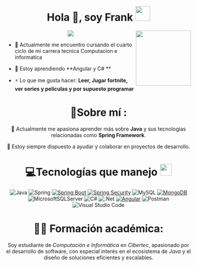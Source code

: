 <h1 align="center">Hola 👋, soy Frank <img height="40" src="https://emoji.gg/assets/emoji/7333-parrotdance.gif"></h1>
<p align="center">
<a href="https://github.com/CodeWhiteWeb/CodeWhiteWeb">
  <img src="https://readme-typing-svg.herokuapp.com?color=%2336BCF7&center=true&vCenter=true&lines=Hola%2C+bienvenido+a+mi+perfil;Apasionado+por+el+desarrollo;De+software+%3C3">
</a>
  <img align='right' src='https://github.com/Rishit-dagli/Rishit-dagli/blob/master/images/octocat-anime.gif' width='150"'>

</p>

- 🔭 Actualmente me encuentro cursando el cuarto ciclo de mi carrera tecnica Computacion e informatica

- 🌱 Estoy aprendiendo **Angular y C# **

- ⚡ Lo que me gusta hacer: **Leer, Jugar fortnite, ver series y peliculas y por supuesto programar**

<div align="center">
  
# 💫Sobre mí :
🌱 Actualmente me apasiona aprender más sobre **Java** y sus tecnologías relacionadas como **Spring Framework**.  

💬 Estoy siempre dispuesto a ayudar y colaborar en proyectos de desarrollo.  

# 💻Tecnologías que manejo <img src = "https://media2.giphy.com/media/QssGEmpkyEOhBCb7e1/giphy.gif?cid=ecf05e47a0n3gi1bfqntqmob8g9aid1oyj2wr3ds3mg700bl&rid=giphy.gif" width = 32px> 
![Java](https://img.shields.io/badge/java-%23ED8B00.svg?style=for-the-badge&logo=openjdk&logoColor=white) 
![Spring](https://img.shields.io/badge/spring-%236DB33F.svg?style=for-the-badge&logo=spring&logoColor=white) 
[![Spring Boot](https://img.shields.io/badge/Spring%20Boot-6DB33F?logo=springboot&logoColor=fff)](#)
[![Spring Security](https://img.shields.io/badge/Spring%20Security-6DB33F?logo=springsecurity&logoColor=fff)](#)
![MySQL](https://img.shields.io/badge/mysql-4479A1.svg?style=for-the-badge&logo=mysql&logoColor=white) 
[![MongoDB](https://img.shields.io/badge/MongoDB-%234ea94b.svg?logo=mongodb&logoColor=white)](#)
![MicrosoftSQLServer](https://img.shields.io/badge/Microsoft%20SQL%20Server-CC2927?style=for-the-badge&logo=microsoft%20sql%20server&logoColor=white) 
![C#](https://img.shields.io/badge/c%23-%23239120.svg?style=for-the-badge&logo=csharp&logoColor=white)
![.Net](https://img.shields.io/badge/.NET-5C2D91?style=for-the-badge&logo=.net&logoColor=white)
[![Angular](https://img.shields.io/badge/Angular-%23DD0031.svg?logo=angular&logoColor=white)](#)
![Postman](https://img.shields.io/badge/Postman-FF6C37?style=for-the-badge&logo=postman&logoColor=white)
![Visual Studio Code](https://img.shields.io/badge/Visual%20Studio%20Code-0078d7.svg?style=for-the-badge&logo=visual-studio-code&logoColor=white)

# 👨‍💻 Formación académica:  
Soy estudiante de *Computación e Informática* en *Cibertec*, apasionado por el desarrollo de software, con especial interés en el ecosistema de *Java* y el diseño de soluciones eficientes y escalables.  
</div>
